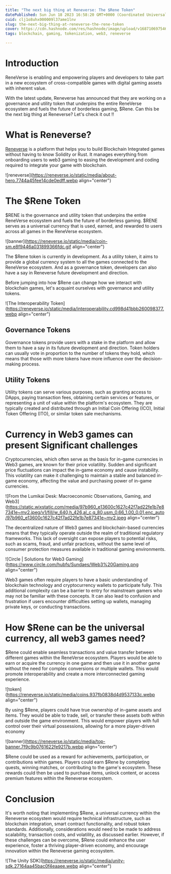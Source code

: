 ```yaml
---
title: "The next big thing at Reneverse: The $Rene Token"
datePublished: Sun Jun 18 2023 16:58:20 GMT+0000 (Coordinated Universal Time)
cuid: clj1o8uhx000009l37ame1lnv
slug: the-next-big-thing-at-reneverse-the-rene-token
cover: https://cdn.hashnode.com/res/hashnode/image/upload/v1687106975461/acb43f64-fbc9-4c58-a1a8-0430ffa3ddde.png
tags: blockchain, gaming, tokenization, web3, reneverse

---
```


# Introduction

ReneVerse is enabling and empowering players and developers to take part in a new ecosystem of cross-compatible games with digital gaming assets with inherent value.

With the latest update, Reneverse has announced that they are working on a governance and utility token that underpins the entire ReneVerse ecosystem and fuels the future of borderless gaming, $Rene. Can this be the next big thing at Reneverse? Let's check it out !!

# What is Reneverse?

[Reneverse](https://reneverse.io) is a platform that helps you to build Blockchain Integrated games without having to know Solidity or Rust. It manages everything from onboarding users to web3 gaming to easing the development and coding required to integrate your game with blockchain.

![reneverse](https://reneverse.io/static/media/about-hero.7744a45fee14cde0edff.webp align="center")

# The $Rene Token

$RENE is the governance and utility token that underpins the entire ReneVerse ecosystem and fuels the future of borderless gaming. $RENE serves as a universal currency that is used, earned, and rewarded to users across all games in the ReneVerse ecosystem.

![banner](https://reneverse.io/static/media/coin-sm.e8f9446a031899366fdc.gif align="center")

The $Rene token is currently in development. As a utility token, it aims to provide a global currency system to all the games connected to the ReneVerse ecosystem. And as a governance token, developers can also have a say in Reneverse future development and direction.

Before jumping into how $Rene can change how we interact with blockchain games, let's acquaint ourselves with governance and utility tokens.

![The <span>Interoperability Token</span>](https://reneverse.io/static/media/interoperability.cd998d41bbb260098377.webp align="center")

## Governance Tokens

Governance tokens provide users with a stake in the platform and allow them to have a say in its future development and direction. Token holders can usually vote in proportion to the number of tokens they hold, which means that those with more tokens have more influence over the decision-making process.

## Utility Tokens

Utility tokens can serve various purposes, such as granting access to DApps, paying transaction fees, obtaining certain services or features, or representing a unit of value within the platform's ecosystem. They are typically created and distributed through an Initial Coin Offering (ICO), Initial Token Offering (ITO), or similar token sale mechanisms.

# Currency in Web3 games can present Significant challenges

Cryptocurrencies, which often serve as the basis for in-game currencies in Web3 games, are known for their price volatility. Sudden and significant price fluctuations can impact the in-game economy and cause instability. This volatility can make it challenging to maintain a stable and balanced in-game economy, affecting the value and purchasing power of in-game currencies.

![From the Lumikai Desk: Macroeconomic Observations, Gaming, and Web3](https://static.wixstatic.com/media/97b960_e13600c1627c42f7ad22fe1b7e87341e~mv2.jpeg/v1/fill/w_640,h_426,al_c,q_80,usm_0.66_1.00_0.01,enc_auto/97b960_e13600c1627c42f7ad22fe1b7e87341e~mv2.jpeg align="center")

The decentralized nature of Web3 games and blockchain-based currencies means that they typically operate outside the realm of traditional regulatory frameworks. This lack of oversight can expose players to potential risks, such as scams, fraud, and unfair practices, without the same level of consumer protection measures available in traditional gaming environments.

![Circle | Solutions for Web3 Gaming](https://www.circle.com/hubfs/Sundaes/Web3%20Gaming.png align="center")

Web3 games often require players to have a basic understanding of blockchain technology and cryptocurrency wallets to participate fully. This additional complexity can be a barrier to entry for mainstream gamers who may not be familiar with these concepts. It can also lead to confusion and frustration if users encounter difficulties setting up wallets, managing private keys, or conducting transactions.

# How $Rene can be the universal currency, all web3 games need?

$Rene could enable seamless transactions and value transfer between different games within the ReneVerse ecosystem. Players would be able to earn or acquire the currency in one game and then use it in another game without the need for complex conversions or multiple wallets. This would promote interoperability and create a more interconnected gaming experience.

![token](https://reneverse.io/static/media/coins.937fb0838d4d9537133c.webp align="center")

By using $Rene, players could have true ownership of in-game assets and items. They would be able to trade, sell, or transfer these assets both within and outside the game environment. This would empower players with full control over their virtual possessions, allowing for a more player-driven economy

![banner](https://reneverse.io/static/media/top-banner.7f9c9b0761622fe9217b.webp align="center")

$Rene could be used as a reward for achievements, participation, or contributions within games. Players could earn $Rene by completing quests, winning matches, or contributing to the game's ecosystem. These rewards could then be used to purchase items, unlock content, or access premium features within the Reneverse ecosystem.

# Conclusion

It's worth noting that implementing $Rene, a universal currency within the Reneverse ecosystem would require technical infrastructure, such as blockchain integration, smart contract functionality, and robust token standards. Additionally, considerations would need to be made to address scalability, transaction costs, and volatility, as discussed earlier. However, if these challenges can be overcome, $Rene could enhance the user experience, foster a thriving player-driven economy, and encourage innovation within the Reneverse gaming ecosystem.

![The Unity SDK](https://reneverse.io/static/media/unity-sdk.27164aa45bac0f4eaaee.webp align="center")